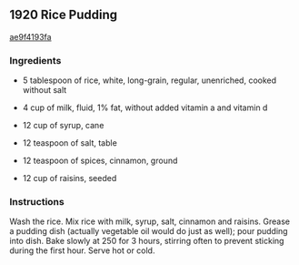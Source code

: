 ## 1920 Rice Pudding

[ae9f4193fa](http://www.food.com/recipe/1920-rice-pudding-66146)

### Ingredients

 - 5 tablespoon of rice, white, long-grain, regular, unenriched, cooked without salt

 - 4 cup of milk, fluid, 1% fat, without added vitamin a and vitamin d

 - 12 cup of syrup, cane

 - 12 teaspoon of salt, table

 - 12 teaspoon of spices, cinnamon, ground

 - 12 cup of raisins, seeded

### Instructions

Wash the rice. Mix rice with milk, syrup, salt, cinnamon and raisins. Grease a pudding dish (actually vegetable oil would do just as well); pour pudding into dish. Bake slowly at 250 for 3 hours, stirring often to prevent sticking during the first hour. Serve hot or cold.